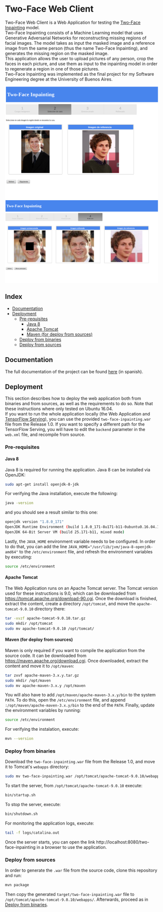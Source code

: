 # Two-Face Web Client
Two-Face Web Client is a Web Application for testing the [Two-Face Inpainting](https://github.com/gsnaider/two-face-inpainting) model.<br/>
Two-Face Inpainting consists of a Machine Learning model that uses Generative Adversarial Networks for reconstructing missing regions of facial images. The model takes as input the masked image and a reference image from the same person (thus the name Two-Face Inpainting), and generates the missing region on the masked image.<br/>
This application allows the user to upload pictures of any person, crop the faces in each picture, and use them as input to the inpainting model in order to regenerate a region in one of those pictures. <br/>
Two-Face Inpainting was implemented as the final project for my Software Engineering degree at the University of Buenos Aires.

<img src="./screenshots/web-app-3.png" alt="Screenshot 1">
<img src="./screenshots/web-app-5.png" alt="Screenshot 2">

## Index  
- [Documentation](#documentation)
- [Deployment](#deployment)
    * [Pre-requisites](#deploy-pre-requisites)
        + [Java 8](#java-8)
        + [Apache Tomcat](#apache-tomcat)
        + [Maven (for deploy from sources)](#maven)
    * [Deploy from binaries](#deploy-from-bin)
    * [Deploy from sources](#deploy-from-src)

<a name="documentation"/>

## Documentation
The full documentation of the project can be found [here](https://github.com/gsnaider/two-face-inpainting/blob/master/doc/Two-Face%20Inpainting.pdf) (in spanish).

<a name="deployment"/>

## Deployment
This section describes how to deploy the web application both from binaries and from sources, as well as the requirements to do so. Note that these instructions where only tested on Ubuntu 16.04.<br/>
If you want to run the whole application locally (the Web Application and [TensorFlow Serving](https://github.com/gsnaider/two-face-inpainting#deployment)), you can use the provided `two-face-inpainting.war` file from the Release 1.0. If you want to specify a different path for the TensorFlow Serving, you will have to edit the `backend` parameter in the `web.xml` file, and recompile from source.

<a name="deploy-pre-requisites"/>

### Pre-requisites

<a name="java-8"/>

#### Java 8

Java 8 is required for running the application. Java 8 can be installed via OpenJDK:

```sh
sudo apt-get install openjdk-8-jdk
```

For verifying the Java installation, execute the following:

```sh
java -version
```

and you should see a result similar to this one:

```sh
openjdk version "1.8.0_171"
OpenJDK Runtime Environment (build 1.8.0_171-8u171-b11-0ubuntu0.16.04.1-b11)
OpenJDK 64-Bit Server VM (build 25.171-b11, mixed mode)
```

Lastly, the `JAVA_HOME` environment variable needs to be configured. In order to do that, you can add the line `JAVA_HOME="/usr/lib/jvm/java-8-openjdk-amd64"` to the `/etc/environment` file, and refresh the environment variables by executing:

```sh
source /etc/environment
```

<a name="apache-tomcat"/>

#### Apache Tomcat

The Web Application runs on an Apache Tomcat server. The Tomcat version used for these instructions is 9.0, which can be downloaded from https://tomcat.apache.org/download-90.cgi. Once the download is finished, extract the content, create a directory `/opt/tomcat`, and move the `apache-tomcat-9.0.10` directory there:

```sh
tar -xvzf apache-tomcat-9.0.10.tar.gz
sudo mkdir /opt/tomcat
sudo mv apache-tomcat-9.0.10 /opt/tomcat/
```

<a name="maven"/>

#### Maven (for deploy from sources)
Maven is only required if you want to compile the application from the source code. It can be downloaded from https://maven.apache.org/download.cgi. Once downloaded, extract the content and move it to `/opt/maven`:

```sh
tar zxvf apache-maven-3.x.y.tar.gz
sudo mkdir /opt/maven
sudo mv apache-maven-3.x.y /opt/maven
```

You will also have to add `/opt/maven/apache-maven-3.x.y/bin` to the system `PATH`. To do this, open the `/etc/environment` file, and append `:/opt/maven/apache-maven-3.x.y/bin` to the end of the `PATH`. Finally, update the environment variables by running:

```sh
source /etc/environment
```

For verifying the instalation, execute:

```sh
mvn --version
```

<a name="deploy-from-bin"/>

### Deploy from binaries

Download the `two-face-inpainting.war` file from the Release 1.0, and move it to Tomcat's `webapps` directory:

```sh
sudo mv two-face-inpainting.war /opt/tomcat/apache-tomcat-9.0.10/webapps/
```

To start the server, from `/opt/tomcat/apache-tomcat-9.0.10` execute:
```sh
bin/startup.sh
```

To stop the server, execute:

```sh
bin/shutdown.sh
```

For monitoring the application logs, execute:

```sh
tail -f logs/catalina.out
```

Once the server starts, you can open the link http://localhost:8080/two-face-inpainting in a browser to use the application.

<a name="deploy-from-src"/>

### Deploy from sources

In order to generate the `.war` file from the source code, clone this repository and run:

```sh
mvn package
```

Then copy the generated `target/two-face-inpainting.war` file to `/opt/tomcat/apache-tomcat-9.0.10/webapps/`.
Afterwards, proceed as in [Deploy from binaries](#deploy-from-bin).


[//]: # (//TODO add license.)
[//]: # (//TODO add user manual.)